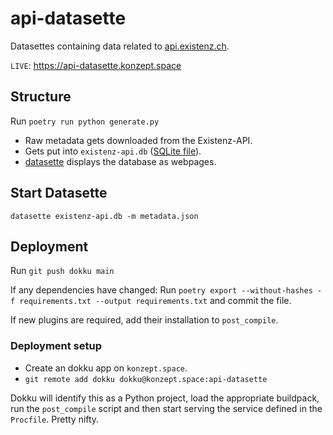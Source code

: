 # api-datasette

Datasettes containing data related to [api.existenz.ch](https://api.existenz.ch).

`LIVE`: <https://api-datasette.konzept.space>

## Structure

Run `poetry run python generate.py`

- Raw metadata gets downloaded from the Existenz-API.
- Gets put into `existenz-api.db` ([SQLite file](https://sqlite.org)).
- [datasette](https://datasette.io) displays the database as webpages.

## Start Datasette

`datasette existenz-api.db -m metadata.json`

## Deployment

Run `git push dokku main`

If any dependencies have changed: Run `poetry export --without-hashes -f requirements.txt --output requirements.txt` and commit the file.

If new plugins are required, add their installation to `post_compile`.

### Deployment setup

- Create an dokku app on `konzept.space`.
- `git remote add dokku dokku@konzept.space:api-datasette`

Dokku will identify this as a Python project, load the appropriate buildpack, run the `post_compile` script and then start serving the service defined in the `Procfile`. Pretty nifty.
